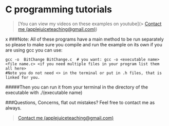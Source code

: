 
C programming tutorials
===========
> [You can view my videos on these examples on youtube](> [Contact me (applejuiceteaching@gmail.com)](mailto:applejuiceteaching@gmail.com))

x
###Note:  All of these programs have a main method to be run separately so please to make sure you compile and run the example on its own if you are using gcc you can use:



```
gcc -o  BitChange BitChange.c  # you want: gcc -o <executable name> <file name.c> <if you need multiple files in your program list them all here>
#Note you do not need <> in the terminal or put in .h files, that is linked for you.
```

#####Then you can run it from your terminal in the directory of the executable with ./(executable name)








###Questions, Concerns, flat out mistakes?  Feel free to contact me as always. 

> [Contact me (applejuiceteaching@gmail.com)](mailto:applejuiceteaching@gmail.com)

